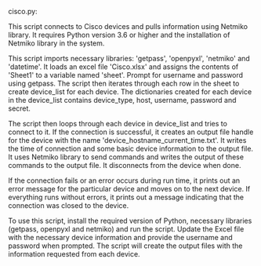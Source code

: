 cisco.py:

This script connects to Cisco devices and pulls information using Netmiko library. It requires Python version 3.6 or higher and the installation of Netmiko library in the system.


This script imports necessary libraries: 'getpass', 'openpyxl', 'netmiko' and 'datetime'. It loads an excel file 'Cisco.xlsx' and assigns the contents of 'Sheet1' to a variable named 'sheet'. Prompt for username and password using getpass. The script then iterates through each row in the sheet to create device_list for each device. The dictionaries created for each device in the device_list contains device_type, host, username, password and secret. 


The script then loops through each device in device_list and tries to connect to it. If the connection is successful, it creates an output file handle for the device with the name 'device_hostname_current_time.txt'. It writes the time of connection and some basic device information to the output file. It uses Netmiko library to send commands and writes the output of these commands to the output file. It disconnects from the device when done. 


If the connection fails or an error occurs during run time, it prints out an error message for the particular device and moves on to the next device. If everything runs without errors, it prints out a message indicating that the connection was closed to the device.


To use this script, install the required version of Python, necessary libraries (getpass, openpyxl and netmiko) and run the script. Update the Excel file with the necessary device information and provide the username and password when prompted. The script will create the output files with the information requested from each device.


